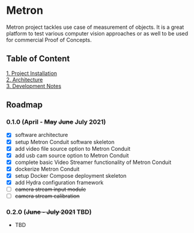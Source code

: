 # Metron

Metron project tackles use case of measurement of objects. It is a great platform to test various computer vision
approaches or as well to be used for commercial Proof of Concepts.

## Table of Content

[1. Project Installation](/docs/project_installation.md)\
[2. Architecture](/docs/architecture.md)\
[3. Development Notes](/docs/development_notes.md)

## Roadmap

### 0.1.0 (April - ~~May~~ ~~June~~ July 2021)

- [x] software architecture
- [x] setup Metron Conduit software skeleton
- [x] add video file source option to Metron Conduit
- [x] add usb cam source option to Metron Conduit
- [x] complete basic Video Streamer functionality of Metron Conduit
- [x] dockerize Metron Conduit
- [x] setup Docker Compose deployment skeleton
- [x] add Hydra configuration framework
- [ ] ~~camera stream input module~~
- [ ] ~~camera stream calibration~~

### 0.2.0 (~~June - July 2021~~ TBD)

- TBD
